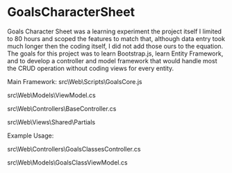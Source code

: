 GoalsCharacterSheet
===================
Goals Character Sheet was a learning experiment the project itself I limited to 80 hours and scoped the features to match that, although data entry took much longer then the coding itself, I did not add those ours to the equation. The goals for this project was to learn Bootstrap.js, learn Entity Framework, and to develop a controller and model framework that would handle most the CRUD operation without coding views for every entity.  

Main Framework:
src\Web\Scripts\GoalsCore.js

src\Web\Models\ViewModel.cs

src\Web\Controllers\BaseController.cs

src\Web\Views\Shared\Partials

Example Usage:

src\Web\Controllers\GoalsClassesController.cs

src\Web\Models\GoalsClassViewModel.cs

